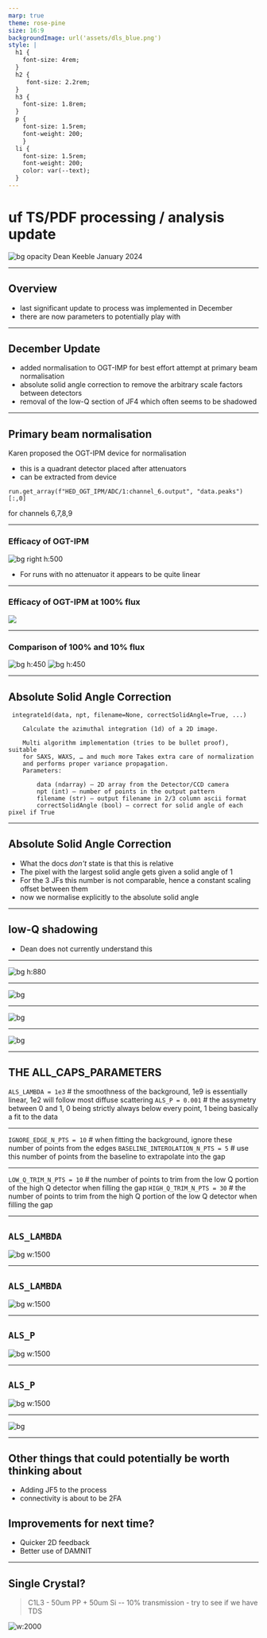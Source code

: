 ```yaml
---
marp: true
theme: rose-pine
size: 16:9
backgroundImage: url('assets/dls_blue.png')
style: |
  h1 {
    font-size: 4rem;
  }
  h2 {
     font-size: 2.2rem; 
  }
  h3 {
    font-size: 1.8rem;
  }
  p {
    font-size: 1.5rem;
    font-weight: 200;
    }
  li {
    font-size: 1.5rem;
    font-weight: 200;
    color: var(--text);
  }
---
```

# uf TS/PDF processing / analysis update
![bg opacity](assets/gradient.jpeg)
Dean Keeble
January 2024

---
## Overview
- last significant update to process was implemented in December
- there are now parameters to potentially play with

---
## December Update

- added normalisation to OGT-IMP for best effort attempt at primary beam normalisation
- absolute solid angle correction to remove the arbitrary scale factors between detectors
- removal of the low-Q section of JF4 which often seems to be shadowed

---
## Primary beam normalisation
Karen proposed the OGT-IPM device for normalisation
- this is a quadrant detector placed after attenuators
- can be extracted from device 
```
run.get_array(f"HED_OGT_IPM/ADC/1:channel_6.output", "data.peaks")[:,0]
```
for channels 6,7,8,9

---
### Efficacy of OGT-IPM
![bg right h:500](assets/ogt_imp_1.png)
- For runs with no attenuator it appears to be quite linear

---
### Efficacy of OGT-IPM at 100% flux
![](assets/ogt_imp_2.png)

---
<style scoped>section { justify-content: start; }</style>

### Comparison of 100% and 10% flux 


![bg  h:450](assets/ogt_imp_1.png)
![bg  h:450](assets/ogt_imp_3.png)


---
## Absolute Solid Angle Correction
```
 integrate1d(data, npt, filename=None, correctSolidAngle=True, ...)

    Calculate the azimuthal integration (1d) of a 2D image.

    Multi algorithm implementation (tries to be bullet proof), suitable
    for SAXS, WAXS, … and much more Takes extra care of normalization 
    and performs proper variance propagation.
    Parameters:	

        data (ndarray) – 2D array from the Detector/CCD camera
        npt (int) – number of points in the output pattern
        filename (str) – output filename in 2/3 column ascii format
        correctSolidAngle (bool) – correct for solid angle of each pixel if True
```
---
## Absolute Solid Angle Correction
- What the docs _don't_ state is that this is relative
- The pixel with the largest solid angle gets given a solid angle of 1
- For the 3 JFs this number is not comparable, hence a constant scaling offset between them
- now we normalise explicitly to the absolute solid angle

---

## low-Q shadowing
- Dean does not currently understand this

---
![bg h:880](assets/jf4_shadowing.png)

---
![bg](assets/IC1_no_arrow.png)

---
![bg](assets/IC1_arrow.png)

---
![bg](assets/IC1_closeup.png)

---

## THE ALL_CAPS_PARAMETERS
`ALS_LAMBDA = 1e3` # the smoothness of the background, 1e9 is essentially linear, 1e2 will follow most diffuse scattering
`ALS_P = 0.001` # the assymetry between 0 and 1, 0 being strictly always below every point, 1 being basically a fit to the data 

---

`IGNORE_EDGE_N_PTS = 10` # when fitting the background, ignore these number of points from the edges
`BASELINE_INTEROLATION_N_PTS = 5` # use this number of points from the baseline to extrapolate into the gap

---

`LOW_Q_TRIM_N_PTS = 10` # the number of points to trim from the low Q portion of the high Q detector when filling the gap
`HIGH_Q_TRIM_N_PTS = 30` # the number of points to trim from the high Q portion of the low Q detector when filling the gap

---
<style scoped>section { justify-content: start; }</style>
## `ALS_LAMBDA`
![bg w:1500](assets/als_lambda.png)

---
<style scoped>section { justify-content: start; }</style>
## `ALS_LAMBDA`
![bg w:1500](assets/als_lambda_2.png)

---
<style scoped>section { justify-content: start; }</style>
## `ALS_P`
![bg w:1500](assets/als_p.png)

---
<style scoped>section { justify-content: start; }</style>
## `ALS_P`
![bg w:1500](assets/als_p_2.png)

---
![bg](assets/gaps.png)


---
## Other things that could potentially be worth thinking about

- Adding JF5 to the process
- connectivity is about to be 2FA

## Improvements for next time? 

- Quicker 2D feedback
- Better use of DAMNIT


---
## Single Crystal?

> C1L3 - 50um PP + 50um Si --  10% transmission - try to see if we have TDS  

![w:2000](assets/run_225.png)

